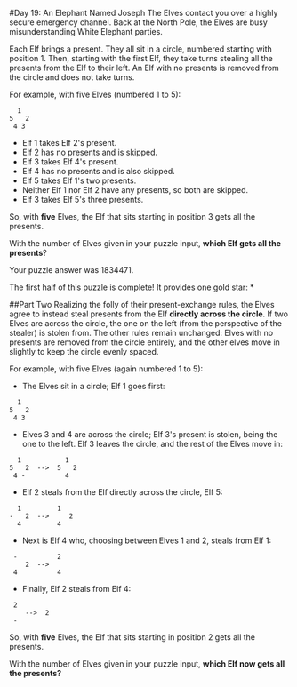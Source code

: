#Day 19: An Elephant Named Joseph
The Elves contact you over a highly secure emergency channel. Back at the North Pole, the Elves are busy 
misunderstanding White Elephant parties.

Each Elf brings a present. They all sit in a circle, numbered starting with position 1. Then, starting with 
the first Elf, they take turns stealing all the presents from the Elf to their left. An Elf with no presents is 
removed from the circle and does not take turns.

For example, with five Elves (numbered 1 to 5):
```
  1
5   2
 4 3
```
* Elf 1 takes Elf 2's present.
* Elf 2 has no presents and is skipped.
* Elf 3 takes Elf 4's present.
* Elf 4 has no presents and is also skipped.
* Elf 5 takes Elf 1's two presents.
* Neither Elf 1 nor Elf 2 have any presents, so both are skipped.
* Elf 3 takes Elf 5's three presents.

So, with **five** Elves, the Elf that sits starting in position 3 gets all the presents.

With the number of Elves given in your puzzle input, **which Elf gets all the presents**?

Your puzzle answer was 1834471.

The first half of this puzzle is complete! It provides one gold star: *

##Part Two
Realizing the folly of their present-exchange rules, the Elves agree to instead steal presents from the Elf 
**directly across the circle**. If two Elves are across the circle, the one on the left (from the perspective of the 
stealer) is stolen from. The other rules remain unchanged: Elves with no presents are removed from the circle entirely,
and the other elves move in slightly to keep the circle evenly spaced.

For example, with five Elves (again numbered 1 to 5):

* The Elves sit in a circle; Elf 1 goes first:
```
  1
5   2
 4 3
```
* Elves 3 and 4 are across the circle; Elf 3's present is stolen, being the one to the left. Elf 3 leaves the circle, 
and the rest of the Elves move in:
```
  1           1
5   2  -->  5   2
 4 -          4
```
* Elf 2 steals from the Elf directly across the circle, Elf 5:
```
  1         1 
-   2  -->     2
  4         4 
```
* Next is Elf 4 who, choosing between Elves 1 and 2, steals from Elf 1:
```
 -          2  
    2  -->
 4          4
```
* Finally, Elf 2 steals from Elf 4:
```
 2
    -->  2  
 -
```
So, with **five** Elves, the Elf that sits starting in position 2 gets all the presents.

With the number of Elves given in your puzzle input, **which Elf now gets all the presents?**